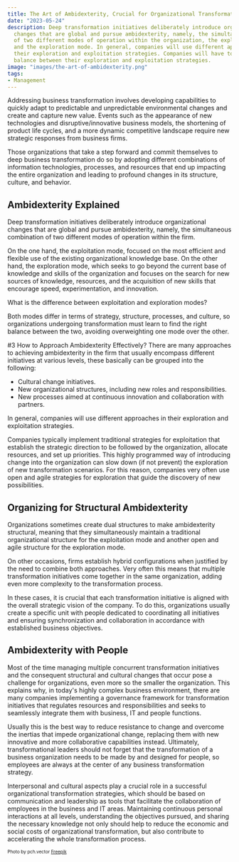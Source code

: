```yaml
---
title: The Art of Ambidexterity, Crucial for Organizational Transformation
date: "2023-05-24"
description: Deep transformation initiatives deliberately introduce organizational
  changes that are global and pursue ambidexterity, namely, the simultaneous combination
  of two different modes of operation within the organization, the exploitation mode
  and the exploration mode. In general, companies will use different approaches in
  their exploration and exploitation strategies. Companies will have to find the right
  balance between their exploration and exploitation strategies.
image: "images/the-art-of-ambidexterity.png"
tags: 
- Management
---
```


Addressing business transformation involves developing capabilities to quickly adapt to predictable and unpredictable environmental changes and create and capture new value. Events such as the appearance of new technologies and disruptive/innovative business models, the shortening of product life cycles, and a more dynamic competitive landscape require new strategic responses from business firms. 

Those organizations that take a step forward and commit themselves to deep business transformation do so by adopting different combinations of information technologies, processes, and resources that end up impacting the entire organization and leading to profound changes in its structure, culture, and behavior.

## Ambidexterity Explained
Deep transformation initiatives deliberately introduce organizational changes that are global and pursue ambidexterity, namely, the simultaneous combination of two different modes of operation within the firm.

On the one hand, the exploitation mode, focused on the most efficient and flexible use of the existing organizational knowledge base. On the other hand, the exploration mode, which seeks to go beyond the current base of knowledge and skills of the organization and focuses on the search for new sources of knowledge, resources, and the acquisition of new skills that encourage speed, experimentation, and innovation. 

What is the difference between exploitation and exploration modes?

Both modes differ in terms of strategy, structure, processes, and culture, so organizations undergoing transformation must learn to find the right balance between the two, avoiding overweighting one mode over the other.

#3 How to Approach Ambidexterity Effectively?
There are many approaches to achieving ambidexterity in the firm that usually encompass different initiatives at various levels, these basically can be grouped into the following:

- Cultural change initiatives.
- New organizational structures, including new roles and responsibilities.
- New processes aimed at continuous innovation and collaboration with partners.

In general, companies will use different approaches in their exploration and exploitation strategies. 

Companies typically implement traditional strategies for exploitation that establish the strategic direction to be followed by the organization, allocate resources, and set up priorities. This highly programmed way of introducing change into the organization can slow down (if not prevent) the exploration of new transformation scenarios. For this reason, companies very often use open and agile strategies for exploration that guide the discovery of new possibilities.

## Organizing for Structural Ambidexterity
Organizations sometimes create dual structures to make ambidexterity structural, meaning that they simultaneously maintain a traditional organizational structure for the exploitation mode and another open and agile structure for the exploration mode. 

On other occasions, firms establish hybrid configurations when justified by the need to combine both approaches. Very often this means that multiple transformation initiatives come together in the same organization, adding even more complexity to the transformation process. 

In these cases, it is crucial that each transformation initiative is aligned with the overall strategic vision of the company. To do this, organizations usually create a specific unit with people dedicated to coordinating all initiatives and ensuring synchronization and collaboration in accordance with established business objectives.

## Ambidexterity with People
Most of the time managing multiple concurrent transformation initiatives and the consequent structural and cultural changes that occur pose a challenge for organizations, even more so the smaller the organization. This explains why, in today's highly complex business environment, there are many companies implementing a governance framework for transformation initiatives that regulates resources and responsibilities and seeks to seamlessly integrate them with business, IT and people functions.

Usually this is the best way to reduce resistance to change and overcome the inertias that impede organizational change, replacing them with new innovative and more collaborative capabilities instead. Ultimately, transformational leaders should not forget that the transformation of a business organization needs to be made by and designed for people, so employees are always at the center of any business transformation strategy. 

Interpersonal and cultural aspects play a crucial role in a successful organizational transformation strategies, which should be based on communication and leadership as tools that facilitate the collaboration of employees in the business and IT areas. Maintaining continuous personal interactions at all levels, understanding the objectives pursued, and sharing the necessary knowledge not only should help to reduce the economic and social costs of organizational transformation, but also contribute to accelerating the whole transformation process.

<p style= "font-size:10px;">Photo by pch.vector <a href="https://www.freepik.es/vector-gratis/bote-remos-equipo-negocios_6974857.htm#query=leadership&position=33&from_view=search&track=sph#position=33&query=leadership" target="_blank">Freepik</a></p>